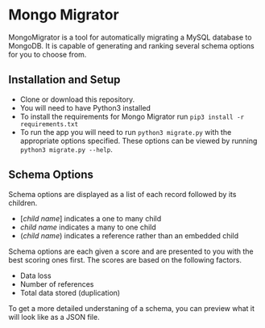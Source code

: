 # Mongo Migrator

MongoMigrator is a tool for automatically migrating a MySQL database to MongoDB. It is capable of generating and ranking several schema options for you to choose from.

## Installation and Setup

- Clone or download this repository.
- You will need to have Python3 installed
- To install the requirements for Mongo Migrator run `pip3 install -r requirements.txt`
- To run the app you will need to run `python3 migrate.py` with the appropriate options specified. These options can be viewed by running `python3 migrate.py --help`.

## Schema Options

Schema options are displayed as a list of each record followed by its children.
- [*child name*] indicates a one to many child
- *child name* indicates a many to one child
- (*child name*) indicates a reference rather than an embedded child

Schema options are each given a score and are presented to you with the best scoring ones first. The scores are based on the following factors.
- Data loss
- Number of references
- Total data stored (duplication)

To get a more detailed understaning of a schema, you can preview what it will look like as a JSON file.